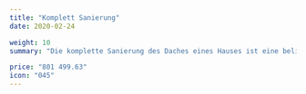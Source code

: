 ```yaml
---
title: "Komplett Sanierung"
date: 2020-02-24

weight: 10
summary: "Die komplette Sanierung des Daches eines Hauses ist eine beliebte, aber technisch komplexe Dienstleistung, die ein hohes Maß an Fähigkeiten erfordert. Es wird von den Eigentümern alter Häuser sowie von denen bestellt, die das Dach ihres Hauses verbessern wollen. Wir führen eine vollständige oder teilweise Reparatur des Daches und des Dachbodens durch."

price: "801 499.63"
icon: "045"
---
```

